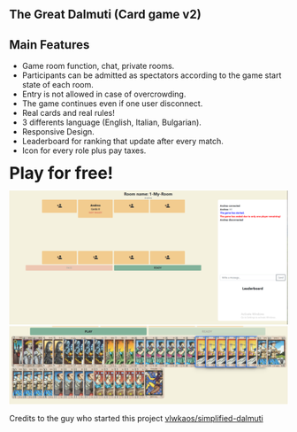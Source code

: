 ## The Great Dalmuti (Card game v2)

<h2>Main Features</h2>

- Game room function, chat, private rooms.
- Participants can be admitted as spectators according to the game start state of each room.
- Entry is not allowed in case of overcrowding.
- The game continues even if one user disconnect.
- Real cards and real rules!
- 3 differents language (English, Italian, Bulgarian).
- Responsive Design.
- Leaderboard for ranking that update after every match.
- Icon for every role plus pay taxes.

<a href="https://dalmuti-v1.herokuapp.com/"  style="font-weight:bold; font-size:30px;text-decoration:none;">Play for free!</a>


<img src="screenshots/room.png">
<img src="screenshots/cards.png">


Credits to the guy who started this project <a href="https://github.com/vlwkaos/simplified-dalmuti">vlwkaos/simplified-dalmuti</a>